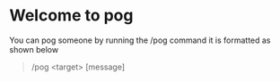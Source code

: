 # Welcome to pog
You can pog someone by running the /pog command it is formatted as shown below
>/pog \<target\> [message]